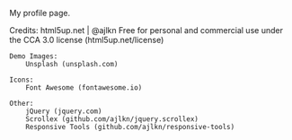 My profile page.

Credits:
html5up.net | @ajlkn
Free for personal and commercial use under the CCA 3.0 license (html5up.net/license)

    Demo Images:
    	Unsplash (unsplash.com)

    Icons:
    	Font Awesome (fontawesome.io)

    Other:
    	jQuery (jquery.com)
    	Scrollex (github.com/ajlkn/jquery.scrollex)
    	Responsive Tools (github.com/ajlkn/responsive-tools)
